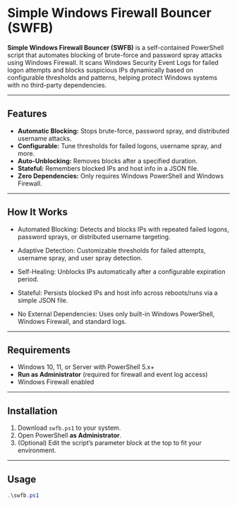 # Simple Windows Firewall Bouncer (SWFB)

**Simple Windows Firewall Bouncer (SWFB)** is a self-contained PowerShell script that automates blocking of brute-force and password spray attacks using Windows Firewall. It scans Windows Security Event Logs for failed logon attempts and blocks suspicious IPs dynamically based on configurable thresholds and patterns, helping protect Windows systems with no third-party dependencies.

---

## Features

- **Automatic Blocking:** Stops brute-force, password spray, and distributed username attacks.
- **Configurable:** Tune thresholds for failed logons, username spray, and more.
- **Auto-Unblocking:** Removes blocks after a specified duration.
- **Stateful:** Remembers blocked IPs and host info in a JSON file.
- **Zero Dependencies:** Only requires Windows PowerShell and Windows Firewall.

---

## How It Works

- Automated Blocking: Detects and blocks IPs with repeated failed logons, password sprays, or distributed username targeting.

- Adaptive Detection: Customizable thresholds for failed attempts, username spray, and user spray detection.

- Self-Healing: Unblocks IPs automatically after a configurable expiration period.

- Stateful: Persists blocked IPs and host info across reboots/runs via a simple JSON file.

- No External Dependencies: Uses only built-in Windows PowerShell, Windows Firewall, and standard logs.

---

## Requirements

- Windows 10, 11, or Server with PowerShell 5.x+
- **Run as Administrator** (required for firewall and event log access)
- Windows Firewall enabled

---

## Installation

1. Download `swfb.ps1` to your system.
2. Open PowerShell **as Administrator**.
3. (Optional) Edit the script’s parameter block at the top to fit your environment.

---

## Usage

```powershell
.\swfb.ps1


